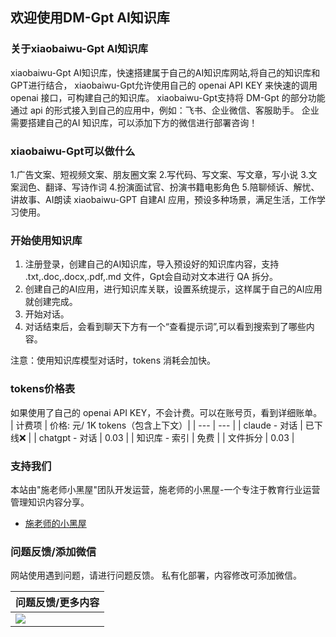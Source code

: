 ## 欢迎使用DM-Gpt AI知识库

### 关于xiaobaiwu-Gpt AI知识库

xiaobaiwu-Gpt AI知识库，快速搭建属于自己的AI知识库网站,将自己的知识库和GPT进行结合，
xiaobaiwu-Gpt允许使用自己的 openai API KEY 来快速的调用 openai 接口，可构建自己的知识库。
xiaobaiwu-Gpt支持将 DM-Gpt 的部分功能通过 api 的形式接入到自己的应用中，例如：飞书、企业微信、客服助手。
企业需要搭建自己的AI 知识库，可以添加下方的微信进行部署咨询！

### xiaobaiwu-Gpt可以做什么

1.广告文案、短视频文案、朋友圈文案
2.写代码、写文案、写文章，写小说
3.文案润色、翻译、写诗作词
4.扮演面试官、扮演书籍电影角色
5.陪聊倾诉、解忧、讲故事、AI朗读
xiaobaiwu-GPT 自建AI 应用，预设多种场景，满足生活，工作学习使用。

### 开始使用知识库

1. 注册登录，创建自己的AI知识库，导入预设好的知识库内容，支持 .txt,.doc,.docx,.pdf,.md 文件，Gpt会自动对文本进行 QA 拆分。
2. 创建自己的AI应用，进行知识库关联，设置系统提示，这样属于自己的AI应用就创建完成。
3. 开始对话。
4. 对话结束后，会看到聊天下方有一个“查看提示词”,可以看到搜索到了哪些内容。

注意：使用知识库模型对话时，tokens 消耗会加快。

### tokens价格表

如果使用了自己的 openai API KEY，不会计费。可以在账号页，看到详细账单。
| 计费项 | 价格: 元/ 1K tokens（包含上下文）|
| --- | --- |
| claude - 对话 | 已下线❌ |
| chatgpt - 对话 | 0.03 |
| 知识库 - 索引 | 免费 |
| 文件拆分 | 0.03 |

### 支持我们

本站由"施老师小黑屋"团队开发运营，施老师的小黑屋-一个专注于教育行业运营管理知识内容分享。
- [施老师的小黑屋](https://mp.weixin.qq.com/s/-HXYGp_seCI9MGOMPxJjzw/)

### 问题反馈/添加微信

网站使用遇到问题，请进行问题反馈。
私有化部署，内容修改可添加微信。

| 问题反馈/更多内容         | 
| ----------------------- | 
| ![](/imgs/wxxiaoerlang.png) |